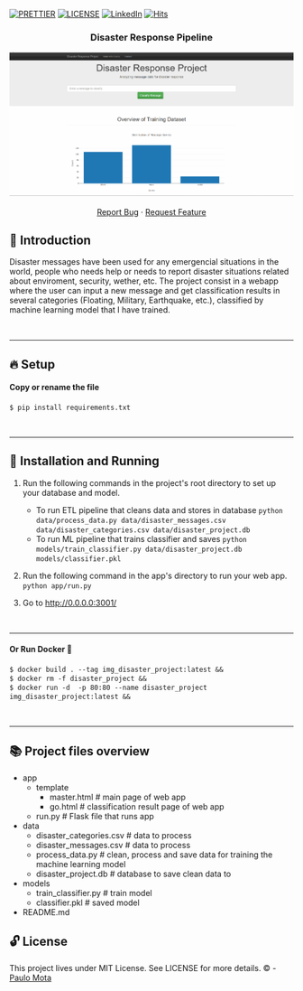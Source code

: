 <!-- PROJECT SHIELDS -->
[![PRETTIER](https://img.shields.io/badge/code_style-prettier-ff69b4.svg?style=flat-square)](https://gitter.im/jlongster/prettie)
[![LICENSE](https://img.shields.io/github/license/arshadkazmi42/awesome-github-init.svg)](https://github.com/arshadkazmi42/awesome-github-init/LICENSE)
[![LinkedIn][linkedin-shield]](https://www.linkedin.com/in/paulo-mota-955218a2/)
[![Hits](https://hits.seeyoufarm.com/api/count/incr/badge.svg?url=https://github.com/paulowiz/disaster_response_pipeline=%23E71A18&title_bg=%23555555&icon=dependabot.svg&icon_color=%23E7E7E7&title=views&edge_flat=false)](https://hits.seeyoufarm.com)
<!-- PROJECT SHIELDS -->



<!-- PROJECT -->
<p align="center">
  <h3 align="center"> 
   Disaster Response Pipeline 
  </h3> 
  <p align="center">
    <img alt="Disaster" src="https://github.com/paulowiz/assets/blob/main/disaster_project.gif">
    <br />
    <br />
    <a href="https://github.com/lucioerlan/Soap-Automation/issues">Report Bug</a>
    ·
    <a href="https://github.com/lucioerlan/Soap-Automation/issues">Request Feature</a>
  </p>
</p>



<!-- ABOUT THE PROJECT -->
## 🤔 Introduction
Disaster messages have been used for any emergencial situations in the world, people who needs help or needs to report disaster situations related about enviroment, security, wether, etc. The project consist in a webapp where the user can input a new message and get classification results in several categories (Floating, Military, Earthquake, etc.), classified by machine learning model that I have trained.



<br /> 

---
<!-- SETUP -->

## 🔥 Setup

#### Copy or rename the file

```
$ pip install requirements.txt
```

<br />

---


<!-- INSTALLATION -->

## 🔨 Installation and Running

1. Run the following commands in the project's root directory to set up your database and model.

    - To run ETL pipeline that cleans data and stores in database
        `python data/process_data.py data/disaster_messages.csv data/disaster_categories.csv data/disaster_project.db`
    - To run ML pipeline that trains classifier and saves
        `python models/train_classifier.py data/disaster_project.db models/classifier.pkl`

2. Run the following command in the app's directory to run your web app.
    `python app/run.py`

3. Go to http://0.0.0.0:3001/

<br />

---

#### Or Run Docker 🐳
```
$ docker build . --tag img_disaster_project:latest &&
$ docker rm -f disaster_project &&
$ docker run -d  -p 80:80 --name disaster_project img_disaster_project:latest &&
```
<br />

---

<!-- File Overview -->

## 📚 Project files overview

- app
  - template
    - master.html # main page of web app
    - go.html # classification result page of web app
   - run.py # Flask file that runs app
- data
  - disaster_categories.csv # data to process
  - disaster_messages.csv # data to process
  - process_data.py # clean, process and save data for training the machine learning model
  - disaster_project.db # database to save clean data to
- models
  - train_classifier.py # train model
  - classifier.pkl # saved model 
- README.md
<!-- LICENSE -->

## 🔓 License

This project lives under MIT License. See LICENSE for more details. © - [Paulo Mota](https://www.linkedin.com/in/paulo-mota-955218a2/)

<br />



<!-- MARKDOWN LINKS & IMAGES -->
[contributors-shield]: https://img.shields.io/github/contributors/othneildrew/Best-README-Template.svg?style=flat-square
[contributors-url]: https://github.com/othneildrew/Best-README-Template/graphs/contributors
[forks-shield]: https://img.shields.io/github/forks/othneildrew/Best-README-Template.svg?style=flat-square
[forks-url]: https://github.com/othneildrew/Best-README-Template/network/members
[stars-shield]: https://img.shields.io/github/stars/othneildrew/Best-README-Template.svg?style=flat-square
[stars-url]: https://github.com/othneildrew/Best-README-Template/stargazers
[issues-shield]: https://img.shields.io/github/issues/othneildrew/Best-README-Template.svg?style=flat-square
[issues-url]: https://github.com/othneildrew/Best-README-Template/issues
[license-shield]: https://img.shields.io/github/license/othneildrew/Best-README-Template.svg?style=flat-square
[license-url]: https://github.com/othneildrew/Best-README-Template/blob/master/LICENSE.txt
[linkedin-shield]: https://img.shields.io/badge/-LinkedIn-black.svg?style=flat-square&logo=linkedin&colorB=555
[linkedin-url]: https://linkedin.com/in/othneildrew
[product-screenshot]: images/screenshot.png
<!-- MARKDOWN LINKS & IMAGES -->


